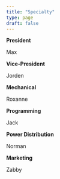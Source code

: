 ```yaml
---
title: "Specialty"
type: page
draft: false
---
```


**President**

Max

**Vice-President**

Jorden

**Mechanical**

Roxanne

**Programming**

Jack

**Power Distribution**

Norman

**Marketing**

Zabby

